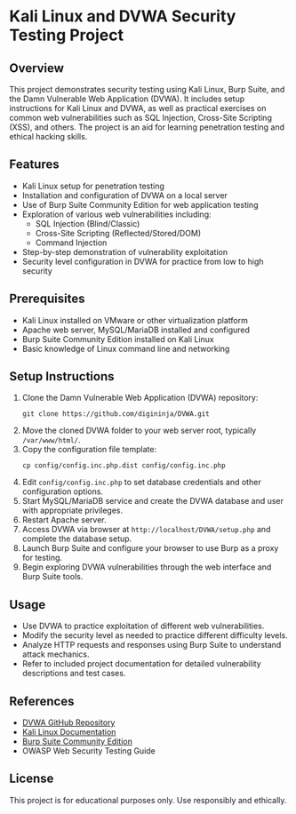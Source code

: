 
# Kali Linux and DVWA Security Testing Project

## Overview
This project demonstrates security testing using Kali Linux, Burp Suite, and the Damn Vulnerable Web Application (DVWA). It includes setup instructions for Kali Linux and DVWA, as well as practical exercises on common web vulnerabilities such as SQL Injection, Cross-Site Scripting (XSS), and others. The project is an aid for learning penetration testing and ethical hacking skills.

## Features
- Kali Linux setup for penetration testing
- Installation and configuration of DVWA on a local server
- Use of Burp Suite Community Edition for web application testing
- Exploration of various web vulnerabilities including:
  - SQL Injection (Blind/Classic)
  - Cross-Site Scripting (Reflected/Stored/DOM)
  - Command Injection
- Step-by-step demonstration of vulnerability exploitation
- Security level configuration in DVWA for practice from low to high security

## Prerequisites
- Kali Linux installed on VMware or other virtualization platform
- Apache web server, MySQL/MariaDB installed and configured
- Burp Suite Community Edition installed on Kali Linux
- Basic knowledge of Linux command line and networking

## Setup Instructions
1. Clone the Damn Vulnerable Web Application (DVWA) repository:
   ```
   git clone https://github.com/digininja/DVWA.git
   ```
2. Move the cloned DVWA folder to your web server root, typically `/var/www/html/`.
3. Copy the configuration file template:
   ```
   cp config/config.inc.php.dist config/config.inc.php
   ```
4. Edit `config/config.inc.php` to set database credentials and other configuration options.
5. Start MySQL/MariaDB service and create the DVWA database and user with appropriate privileges.
6. Restart Apache server.
7. Access DVWA via browser at `http://localhost/DVWA/setup.php` and complete the database setup.
8. Launch Burp Suite and configure your browser to use Burp as a proxy for testing.
9. Begin exploring DVWA vulnerabilities through the web interface and Burp Suite tools.

## Usage
- Use DVWA to practice exploitation of different web vulnerabilities.
- Modify the security level as needed to practice different difficulty levels.
- Analyze HTTP requests and responses using Burp Suite to understand attack mechanics.
- Refer to included project documentation for detailed vulnerability descriptions and test cases.

## References
- [DVWA GitHub Repository](https://github.com/digininja/DVWA)
- [Kali Linux Documentation](https://www.kali.org/docs/)
- [Burp Suite Community Edition](https://portswigger.net/burp/communitydownload)
- OWASP Web Security Testing Guide

## License
This project is for educational purposes only. Use responsibly and ethically.
